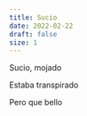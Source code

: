 ```yaml
---
title: Sucio
date: 2022-02-22
draft: false
size: 1
---
```


Sucio, mojado

Estaba transpirado

Pero que bello